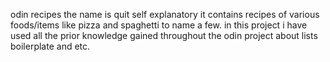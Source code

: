 odin recipes the name is quit self explanatory it contains recipes of various foods/items like pizza and spaghetti 
to name a few.
in this project i have used all the prior knowledge gained throughout the odin project about lists boilerplate and etc.
